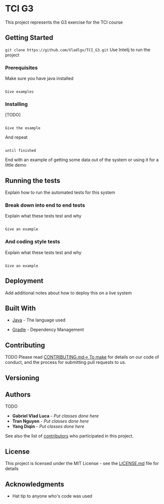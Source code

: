 # TCI G3

This project represents the G3 exercise for the TCI course

## Getting Started

`git clone https://github.com/Vladlgv/TCI_G3.git`
Use Intelij to run the project

### Prerequisites

Make sure you have java installed 

```

Give examples

```

### Installing

[TODO]
```

Give the example

```

And repeat

```

until finished

```

End with an example of getting some data out of the system or using it for a little demo

## Running the tests

Explain how to run the automated tests for this system

### Break down into end to end tests

Explain what these tests test and why

```

Give an example

```

### And coding style tests

Explain what these tests test and why

```

Give an example

```

## Deployment

Add additional notes about how to deploy this on a live system

## Built With

* [Java](https://www.java.com/) - The language used

* [Gradle](https://gradle.org/) - Dependency Management


## Contributing
TODO
Please read [CONTRIBUTING.md-> To make](https://gist.github.com/PurpleBooth/b24679402957c63ec426) for details on our code of conduct, and the process for submitting pull requests to us.

## Versioning


## Authors
TODO
* **Gabriel Vlad Luca** - *Put classes done here* 
* **Tran Nguyen** - *Put classes done here*
* **Yang Diqin** - *Put classes done here*

See also the list of [contributors](https://github.com/Vladlgv/TCI_G3/contributors) who participated in this project.

## License

This project is licensed under the MIT License - see the [LICENSE.md](LICENSE.md) file for details

## Acknowledgments

* Hat tip to anyone who's code was used


